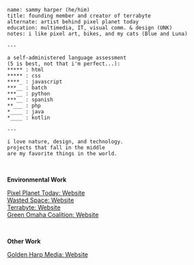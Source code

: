 ```
name: sammy harper (he/him)
title: founding member and creator of terrabyte
alternate: artist behind pixel planet today
education: multimedia, IT, visual comm. & design (UNK)
notes: i like pixel art, bikes, and my cats (Blue and Luna)

---

a self-administered language assessment
(5 is best, not that i'm perfect...):
***** : html
***** : css
****_ : javascript
***__ : batch
***__ : python
***__ : spanish
**___ : php
*____ : java
*____ : kotlin

---

i love nature, design, and technology.
projects that fall in the middle
are my favorite things in the world.

```

<br>

__Environmental Work__

[Pixel Planet Today: Website](https://www.pixelplanettoday.com)<br>
[Wasted Space: Website](https://www.wastedspace.fun)<br>
[Terrabyte: Website](https://www.terrabyte.eco)<br>
[Green Omaha Coalition: Website](https://www.greenomaha.org)

<br>

__Other Work__

[Golden Harp Media: Website](https://www.goldenharpmedia.com)
